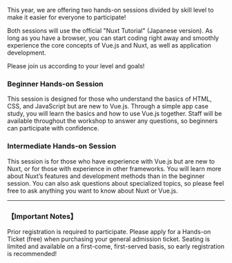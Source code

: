 This year, we are offering two hands-on sessions divided by skill level to make it easier for everyone to participate!

Both sessions will use the official "Nuxt Tutorial" (Japanese version). As long as you have a browser, you can start coding right away and smoothly experience the core concepts of Vue.js and Nuxt, as well as application development.

Please join us according to your level and goals!

### Beginner Hands-on Session

This session is designed for those who understand the basics of HTML, CSS, and JavaScript but are new to Vue.js. Through a simple app case study, you will learn the basics and how to use Vue.js together. Staff will be available throughout the workshop to answer any questions, so beginners can participate with confidence.

### Intermediate Hands-on Session

This session is for those who have experience with Vue.js but are new to Nuxt, or for those with experience in other frameworks. You will learn more about Nuxt’s features and development methods than in the beginner session. You can also ask questions about specialized topics, so please feel free to ask anything you want to know about Nuxt or Vue.js.

<slot name="images" />

<hr class="divider">

### 【Important Notes】

Prior registration is required to participate. Please apply for a Hands-on Ticket (free) when purchasing your general admission ticket. Seating is limited and available on a first-come, first-served basis, so early registration is recommended!
